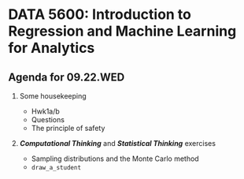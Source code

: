# __DATA 5600: Introduction to Regression and Machine Learning for Analytics__

## __Agenda for 09.22.WED__

1. Some housekeeping
    - Hwk1a/b
	- Questions
	- The principle of safety
   
3. ___Computational Thinking___ and ___Statistical Thinking___ exercises 
	- Sampling distributions and the Monte Carlo method
	- `draw_a_student` 
